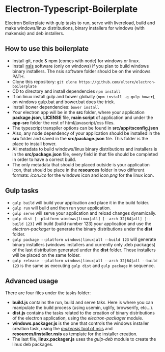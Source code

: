 # Electron-Typescript-Boilerplate
Electron Boilerplate with gulp tasks to run, serve with livereload, build and make windows/linux distributions, binary installers for windows (with makensis) and deb installers.

## How to use this boilerplate

- Install git, node & npm (comes with node) for windows or linux.
- Install [nsis](https://sourceforge.net/projects/nsis/files/latest/download?source=typ_redirect) software (only on windows) if you plan to build windows binary installers. The nsis software folder should be on the windows PATH.
- Clone this repository: `git clone https://github.com/elterx/electron-boilerplate`
- CD to directory and install dependencies `npm install`
- If on linux install gulp and bower globally (`npm install -g gulp bower`), on windows gulp.bat and bower.bat does the trick.
- Install bower dependencies: `bower install`
- Your electron app will be in the **src** folder, where your application **package.json**, **LICENSE** file, **main script** of application and under the **app-src** folder the rest of html/javascript/css files.
- The typescript transpiler options can be found in **src/app/tsconfig.json**
- Also, any node dependency of your application should be installed in the **src** folder and saved in the **src/package.json** file. This folder is the place to install bower.
- All metadata to build windows/linux binary distributions and installers is in the **src/package.json** file, every field in that file should be completed in order to have a correct build.
- The only metadata that should be placed outside is your application icon, that should be
place in the **resources** folder in two different formats: *icon.ico* for the windows icon and *icon.png* for the linux icon.

## Gulp tasks

- `gulp build` will build your application and place it in the build folder.
- `gulp run` will build and then run your application.
- `gulp serve` will serve your application and reload changes dynamically.
- `gulp dist [--platform windows|linux|all] [--arch 32|64|all] [--build 123]` will build (build number 123) your application and use the *electron-packager* to generate the binary distributions under the **dist** folder.
- `gulp package --platform windows|linux|all --build 123` will generate binary installers (windows installers and currently only .deb packages) of the last distribution generated under the **dist** folder. Those installers will be placed on the same folder.
- `gulp release --platform windows|linux|all --arch 32|64|all --build 123` is the same as executing `gulp dist` and `gulp package` in sequence.

## Advanced usage

There are four files under the tasks folder:
- **build.js** contains the run, build and serve taks. Here is where you can manipulate the build process (using usemin, uglify, browserify, etc...).
- **dist.js** contains the tasks related to the creation of binary distributions of the electron application, using the *electron-packager* module.
- **windows.packager.js** is the one that controls the windows installer creation task, using the [*makensis* tool of nsis](https://sourceforge.net/projects/nsis/files/latest/download?source=typ_redirect) and **resources/installer.nsis** as template for the installer creation.
- The last file, **linux.packager.js** uses the *gulp-deb* module to create the linux deb packages.
